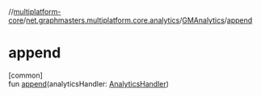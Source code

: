 //[multiplatform-core](../../../index.md)/[net.graphmasters.multiplatform.core.analytics](../index.md)/[GMAnalytics](index.md)/[append](append.md)

# append

[common]\
fun [append](append.md)(analyticsHandler: [AnalyticsHandler](../-analytics-handler/index.md))
